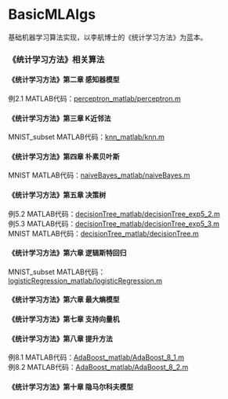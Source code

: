 <!--
@Author: JavenLau
@Date:   08-02-17
@Email:  javenlau@hotmail.com
@Last modified by:   JavenLau
@Last modified time: 08-21-17
-->

# BasicMLAlgs
基础机器学习算法实现，以李航博士的《统计学习方法》为蓝本。

### 《统计学习方法》相关算法

#### 《统计学习方法》第二章 感知器模型
例2.1 MATLAB代码：[perceptron_matlab/perceptron.m](https://github.com/JavenLau/BasicMLAlgs/blob/master/perceptron_matlab/perceptron.m)

#### 《统计学习方法》第三章 K近邻法
MNIST_subset MATLAB代码：[knn_matlab/knn.m](https://github.com/JavenLau/BasicMLAlgs/blob/master/knn_matlab/knn.m)

#### 《统计学习方法》第四章 朴素贝叶斯
MNIST MATLAB代码：[naiveBayes_matlab/naiveBayes.m](https://github.com/JavenLau/BasicMLAlgs/blob/master/naiveBayes_matlab/naiveBayes.m)

#### 《统计学习方法》第五章 决策树
例5.2 MATLAB代码：[decisionTree_matlab/decisionTree_exp5_2.m](https://github.com/JavenLau/BasicMLAlgs/blob/master/decisionTree_matlab/decisionTree_exp5_2.m)
<br>例5.3 MATLAB代码：[decisionTree_matlab/decisionTree_exp5_3.m](https://github.com/JavenLau/BasicMLAlgs/blob/master/decisionTree_matlab/decisionTree_exp5_3.m)
<br>MNIST MATLAB代码：[decisionTree_matlab/decisionTree.m](https://github.com/JavenLau/BasicMLAlgs/blob/master/decisionTree_matlab/decisionTree.m)

#### 《统计学习方法》第六章 逻辑斯特回归
MNIST_subset MATLAB代码：[logisticRegression_matlab/logisticRegression.m](https://github.com/JavenLau/BasicMLAlgs/blob/master/logisticRegression_matlab/logisticRegression.m)

#### 《统计学习方法》第六章 最大熵模型


#### 《统计学习方法》第七章 支持向量机


#### 《统计学习方法》第八章 提升方法
例8.1 MATLAB代码：[AdaBoost_matlab/AdaBoost_8_1.m](https://github.com/JavenLau/BasicMLAlgs/blob/master/AdaBoost_matlab/AdaBoost_8_1.m)
<br>例8.2 MATLAB代码：[AdaBoost_matlab/AdaBoost_8_2.m](https://github.com/JavenLau/BasicMLAlgs/blob/master/AdaBoost_matlab/AdaBoost_8_2.m)

#### 《统计学习方法》第十章 隐马尔科夫模型





